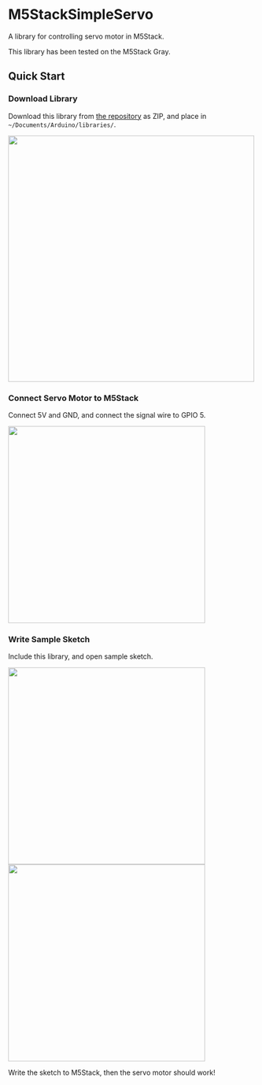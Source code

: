 # M5StackSimpleServo

A library for controlling servo motor in M5Stack.

This library has been tested on the M5Stack Gray.

## Quick Start

### Download Library

Download this library from [the repository](https://github.com/fjnkt98/M5StackSimpleServo) as ZIP, and place in `~/Documents/Arduino/libraries/`.

<img src="https://user-images.githubusercontent.com/50233866/76162594-8304e400-6182-11ea-848a-f3021da26a2c.png" width="500px">

### Connect Servo Motor to M5Stack

Connect 5V and GND, and connect the signal wire to GPIO 5.

<img src="https://user-images.githubusercontent.com/50233866/76162618-a7f95700-6182-11ea-88bb-f6b9eb7ac1a2.jpg" width="400px">

### Write Sample Sketch

Include this library, and open sample sketch.

<img src="https://user-images.githubusercontent.com/50233866/76162712-b3994d80-6183-11ea-9ca2-61c6d15de801.png" width="400px">


<img src="https://user-images.githubusercontent.com/50233866/76162737-d166b280-6183-11ea-9ab3-6796fcc58487.png" width="400px">

Write the sketch to M5Stack, then the servo motor should work!
